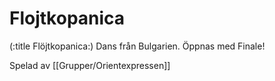 # Flojtkopanica

(:title Flöjtkopanica:)
Dans från Bulgarien. Öppnas med Finale! 

Spelad av [[Grupper/Orientexpressen]]


